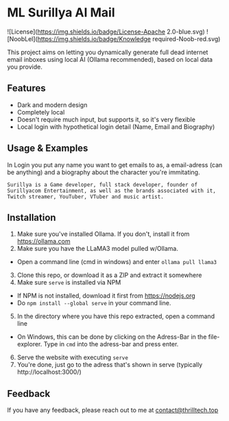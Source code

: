 # ML Surillya AI Mail


![License](https://img.shields.io/badge/License-Apache 2.0-blue.svg)
![NoobLel](https://img.shields.io/badge/Knowledge required-Noob-red.svg)

This project aims on letting you dynamically generate full dead internet email inboxes using local AI (Ollama recommended), based on local data you provide.

## Features

- Dark and modern design
- Completely local
- Doesn't require much input, but supports it, so it's very flexible
- Local login with hypothetical login detail (Name, Email and Biography)

## Usage & Examples

In Login you put any name you want to get emails to as, a email-adress (can be anything) and a biography about the character you're immitating.

```
Surillya is a Game developer, full stack developer, founder of Surillyacom Entertainment, as well as the brands associated with it, Twitch streamer, YouTuber, VTuber and music artist.
```

## Installation

1. Make sure you've installed Ollama. If you don't, install it from https://ollama.com
2. Make sure you have the LLaMA3 model pulled w/Ollama.
- Open a command line (cmd in windows) and enter `ollama pull llama3`
3. Clone this repo, or download it as a ZIP and extract it somewhere
4. Make sure `serve` is installed via NPM
- If NPM is not installed, download it first from https://nodejs.org
- Do `npm install --global serve` in your command line.
5. In the directory where you have this repo extracted, open a command line
- On Windows, this can be done by clicking on the Adress-Bar in the file-explorer. Type in `cmd` into the adress-bar and press enter.
6. Serve the website with executing `serve`
7. You're done, just go to the adress that's shown in serve (typically http://localhost:3000/)

## Feedback

If you have any feedback, please reach out to me at contact@thrilltech.top
